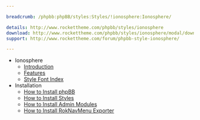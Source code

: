 ```yaml
---

breadcrumb: /phpbb:phpBB/styles:Styles/!ionosphere:Ionosphere/

details: http://www.rockettheme.com/phpbb/styles/ionosphere
download: http://www.rockettheme.com/phpbb/styles/ionosphere/modal/downloads
support: http://www.rockettheme.com/forum/phpbb-style-ionosphere/

---
```


* Ionosphere
	* [Introduction](INDEX.md#introduction)
	* [Features](INDEX.md#features)
    * [Style Font Index](../../../technical_tips/general/font_index.md)
* Installation
	* [How to Install phpBB](../../start/install.md)
	* [How to Install Styles](../../start/styles.md)
	* [How to Install Admin Modules](../../start/styles.md#installing-administrative-modules)
	* [How to Install RokNavMenu Exporter](../../modules/roknavmenu.md)